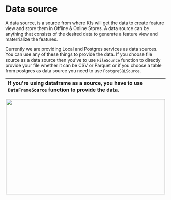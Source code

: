 # Data source

A data source, is a source from where Kfs will get the data to create feature view and store them in Offline & Online Stores. A data source can be anything that consists of the desired data to generate a feature view and materrialize the features.

Currently we are providing Local and Postgres services as data sources. You can use any of these things to provide the data.
If you choose file source as a data source then you've to use `FileSource` function to directly provide your file whether it can be CSV or Parquet or if you choose a table from postgres as data source you need to use `PostgreSQLSource`.

| If you're using dataframe as a source, you have to use `DataFrameSource` function to provide the data. |
| :----------------------------------------------------------------------------------------------------- |

<p align="center">
  <img 
    width="500"
    height="300"
    src="https://github.com/katonic-dev/katonic-feature-store/blob/dev-2.0/docs/sources/Data_sources.png"
  >
</p>
